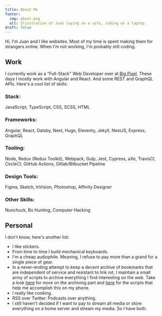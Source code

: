 ```yaml
---
title: About Me
footer:
  img: about.png
  alt: Illustration of Juan laying on a sofa, coding on a laptop.
draft: false
---
```


Hi, I'm Juan and I like websites. Most of my time is spent making them for strangers online. When I'm not working, I'm probably still coding.

## Work
I currently work as a "Full-Stack" Web Developer over at [Big Pixel](https://thebigpixel.net/). These days I mostly work with Angular and React. And some REST and GraphQL APIs. Here's a cool list of skills:

### Stack:
JavaScript, TypeScript, CSS, SCSS, HTML

### Frameworks:
Angular, React, Gatsby, Next, Hugo, Eleventy, Jekyll, NestJS, Express, GraphQL

### Tooling:
Node, Redux (Redux Toolkit), Webpack, Gulp, Jest, Cypress, aXe, TravisCI, CircleCI, GitHub Actions, Gitlab/Bitbucket Pipeline

### Design Tools:
Figma, Sketch, InVision, Photoshop, Affinity Designer

### Other Skills:
Nunchuck, Bo Hunting, Computer Hacking

## Personal
I don't know, here's another list:

- I like stickers.
- From time to time I build mechanical keyboards.
- I'm a cheap audiophile. Meaning, I refuse to pay more than a grand for a single piece of gear.
- In a never-ending attempt to keep a decent archive of bookmarks that are independent of service and resistant to link rot, I maintain a small army of scripts to archive everything I find interesting on the web. Take a look [here](https://github.com/fourjuaneight/archiver) for more on the archiving part and [here](https://github.com/fourjuaneight/scriptable) for the scripts that help me accomplish this on my phone.
- I really like cooking.
- RSS over Twitter. Podcasts over anything.
- I still haven't decided if I want to pay to stream all media or store everything on a home server and stream my media. So I have both.
